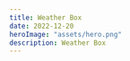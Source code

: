 ```yaml
---
title: Weather Box
date: 2022-12-20
heroImage: "assets/hero.png"
description: Weather Box
---
```



